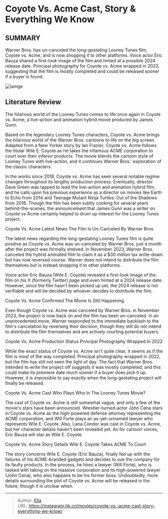 # Coyote Vs. Acme Cast, Story &amp; Everything We Know


## SUMMARY 



  Warner Bros. has un-canceled the long-gestating Looney Tunes film, Coyote vs. Acme, and is now shopping it to other platforms.   Voice actor Eric Bauza shared a first-look image of the film and hinted at a possible 2024 release date.   Principal photography for Coyote vs. Acme wrapped in 2022, suggesting that the film is mostly completed and could be released sooner if a buyer is found.  

![iamge](https://static1.srcdn.com/wordpress/wp-content/uploads/2023/05/coyote-vs-acme-cast.jpg)

## Literature Review

The hilarious world of the Looney Tunes comes to life once again in Coyote vs. Acme, a live-action and animation hybrid movie produced by James Gunn.




Based on the legendary Looney Tunes characters, Coyote vs. Acme brings the hilarious world of the Warner Bros. cartoons to life on the big screen. Adapted from a New Yorker story by Ian Frazier, Coyote vs. Acme follows the titular Wile E. Coyote as he takes the infamous ACME corporation to court over their inferior products. The movie blends the cartoon style of Looney Tunes with live-action, and it continues Warner Bros.&#39; exploration of the classic characters. 




In the works since 2018, Coyote vs. Acme has seen several notable regime changes throughout its lengthy production process. Eventually, director Dave Green was tapped to lead the live-action and animation hybrid film, and he calls upon his previous experience as a director on movies like Earth to Echo from 2014 and Teenage Mutant Ninja Turtles: Out of the Shadows from 2016. Though the film has been subtly cooking for several years behind-the-scenes, the announcement that James Gunn was a writer on Coyote vs Acme certainly helped to drum up interest for the Looney Tunes project.


 Coyote Vs. Acme Latest News 
The Film Is Un-Canceled By Warner Bros.
          

The latest news regarding the long-gestating Looney Tunes film is quite positive as Coyote vs. Acme was un-canceled by Warner Bros. just a month after the project was formally shelved. In November 2023, Warner Bros. canceled the hybrid animated film to claim it as a $30 million tax write-down but has now reversed course. Warner does not intend to distribute the film themselves but is instead shopping it to other platforms.




Voice actor Eric Bauza (Wile E. Coyote) revealed a first-look image of the film on his X (formerly Twitter) page and even hinted at a 2024 release date. However, since the film hasn&#39;t been picked up yet, the 2024 release is not verifiable and will be decided by whoever decides to distribute the film. 


 



 Coyote Vs. Acme Confirmed 
The Movie Is Still Happening 
          

Even though Coyote vs. Acme was canceled by Warner Bros. in November 2023, the project is now back on and the film has been un-canceled. In an unprecedented move, Warner responded to the immediate backlash to the film&#39;s cancelation by reversing their decision, though they still do not intend to distribute the film themselves and are actively courting potential buyers. 






 Coyote Vs. Acme Production Status 
Principal Photography Wrapped In 2022
          

While the exact status of Coyote vs. Acme isn&#39;t quite clear, it seems as if the film is most of the way completed. Principal photography wrapped in 2022, but the film has still not seen the light of day. The fact that Warner Bros. intended to write the project off suggests it was mostly completed, and this could make its premiere date much sooner if a buyer does pick it up. However, it is impossible to say exactly when the long-gestating project will finally be released. 



 Coyote Vs. Acme Cast 
Who Plays Who In The Looney Tunes Movie?
          

The cast of Coyote vs. Acme is still somewhat vague, and only a few of the movie&#39;s stars have been announced. Wrestler-turned-actor John Cena stars in Coyote vs. Acme as the high-powered defense attorney representing the ACME corporation, and Will Forte plays an as-yet-unnamed lawyer who represents Wile E. Coyote. Also, Lana Condor was cast in Coyote vs. Acme​​​​​​, but her character details haven&#39;t been revealed yet. As for cartoon voices, Eric Bauza will star as Wile E. Coyote. 





 



 Coyote Vs. Acme Story Details 
Wile E. Coyote Takes ACME To Court
          

The story concerns Wile E. Coyote (Eric Bauza), finally fed up with the failures of his ACME-branded gadgets and decides to sue the company for its faulty products. In the process, he hires a lawyer (Will Forte), who is tasked with taking on the massive corporation and its high-powered lawyer (John Cena), who also happens to be his former boss. Undoubtedly, more details surrounding the plot of Coyote vs. Acme will be released in the future, though it is unclear when. 



---

> Author: [Ella](https://instagram.hk.cn/)  
> URL: https://instagram.hk.cn/movies/coyote-vs.-acme-cast-story-everything-we-know/  

